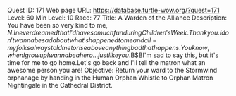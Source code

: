 Quest ID: 171
Web page URL: https://database.turtle-wow.org/?quest=171
Level: 60
Min Level: 10
Race: 77
Title: A Warden of the Alliance
Description: You have been so very kind to me, $N.I never dreamed that I'd have so much fun during Children's Week.Thank you.I don't wanna be sad about what's happened to me and all - my folks always told me to rise above anything bad that happens.You know, when I grow up I wanna be a hero... just like you.$B$BI'm sad to say this, but it's time for me to go home.Let's go back and I'll tell the matron what an awesome person you are!
Objective: Return your ward to the Stormwind orphanage by handing in the Human Orphan Whistle to Orphan Matron Nightingale in the Cathedral District.
